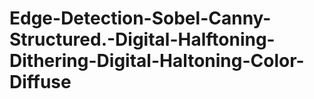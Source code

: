 # Edge-Detection-Sobel-Canny-Structured.-Digital-Halftoning-Dithering-Digital-Haltoning-Color-Diffuse